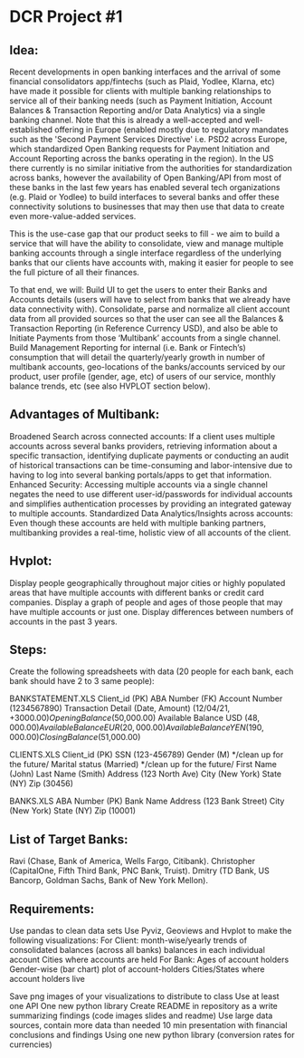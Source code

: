 # DCR Project #1

## Idea:
Recent developments in open banking interfaces and the arrival of some financial consolidators app/fintechs (such as Plaid, Yodlee, Klarna, etc) have made it possible for clients with multiple banking relationships to service all of their banking needs (such as Payment Initiation, Account Balances & Transaction Reporting and/or Data Analytics) via a single banking channel. Note that this is already a well-accepted and well-established offering in Europe (enabled mostly due to regulatory mandates such as the 'Second Payment Services Directive' i.e. PSD2 across Europe, which standardized Open Banking requests for Payment Initiation and Account Reporting across the banks operating in the region). In the US there currently is no similar initiative from the authorities for standardization across banks, however the availability of Open Banking/API from most of these banks in the last few years has enabled several tech organizations (e.g. Plaid or Yodlee) to build interfaces to several banks and offer these connectivity solutions to businesses that may then use that data to create even more-value-added services.

This is the use-case gap that our product seeks to fill - we aim to build a service that will have the ability to consolidate, view and manage multiple banking accounts through a single interface regardless of the underlying banks that our clients have accounts with, making it easier for people to see the full picture of all their finances.

To that end, we will:
Build UI to get the users to enter their Banks and Accounts details (users will have to select from banks that we already have data connectivity with).
Consolidate, parse and normalize all client account data from all provided sources so that the user can see all the Balances & Transaction Reporting (in Reference Currency USD), and also be able to Initiate Payments from those ‘Multibank’ accounts from a single channel.
Build Management Reporting for internal (i.e. Bank or Fintech’s) consumption that will detail the quarterly/yearly growth in number of multibank accounts, geo-locations of the banks/accounts serviced by our product, user profile (gender, age, etc) of users of our service, monthly balance trends, etc (see also HVPLOT section below).

## Advantages of Multibank:
Broadened Search across connected accounts: If a client uses multiple accounts across several banks providers, retrieving information about a specific transaction, identifying duplicate payments or conducting an audit of historical transactions can be time-consuming and labor-intensive due to having to log into several banking portals/apps to get that information.
Enhanced Security: Accessing multiple accounts via a single channel negates the need to use different user-id/passwords for individual accounts and simplifies authentication processes by providing an integrated gateway to multiple accounts.
Standardized Data Analytics/Insights across accounts: Even though these accounts are held with multiple banking partners, multibanking provides a real-time, holistic view of all accounts of the client.


## Hvplot:
Display people geographically throughout major cities or highly populated areas that have multiple accounts with different banks or credit card companies.
Display a graph of people and ages of those people that may have multiple accounts or just one.
Display differences between numbers of accounts in the past 3 years.

 
## Steps:
Create the following spreadsheets with data (20 people for each bank, each bank should have 2 to 3 same people):

BANKSTATEMENT.XLS 
Client_id (PK)
ABA Number (FK)
Account Number (1234567890)
Transaction Detail (Date, Amount) (12/04/21, +$3000.00)
Opening Balance ($50,000.00)
Available Balance USD ($48,000.00)
Available Balance  EUR (20,000.00)
Available Balance YEN (190,000.00)
Closing Balance ($51,000.00)

CLIENTS.XLS
Client_id (PK)
SSN (123-456789)
Gender (M) */clean up for the future/
Marital status (Married) */clean up for the future/
First Name (John)
Last Name (Smith)
Address (123 North Ave)
City (New York)
State (NY)
Zip (30456)


BANKS.XLS
ABA Number (PK)
Bank Name
Address (123 Bank Street)
City (New York)
State (NY)
Zip (10001)



## List of Target Banks: 
Ravi (Chase, Bank of America, Wells Fargo, Citibank).
Christopher (CapitalOne, Fifth Third Bank, PNC Bank, Truist).
Dmitry (TD Bank, US Bancorp, ​​Goldman Sachs, Bank of New York Mellon).

## Requirements: 
Use pandas to clean data sets
Use Pyviz, Geoviews and Hvplot to make the following visualizations:
     For Client:
month-wise/yearly trends of consolidated balances (across all banks)
balances in each individual account
Cities where accounts are held
     For Bank:
Ages of account holders
Gender-wise (bar chart) plot of account-holders
Cities/States where account holders live

Save png images of your visualizations to distribute to class
Use at least one API
One new python library
Create README in repository as a write summarizing findings (code images slides and readme)
Use large data sources, contain more data than needed
10 min presentation with financial conclusions and findings
Using one new python library (conversion rates for currencies)














